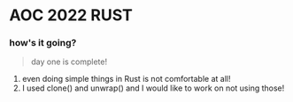 # AOC 2022 RUST

### how's it going?

> day one is complete!
1. even doing simple things in Rust is not comfortable at all!
2. I used clone() and unwrap() and I would like to work on not using those!